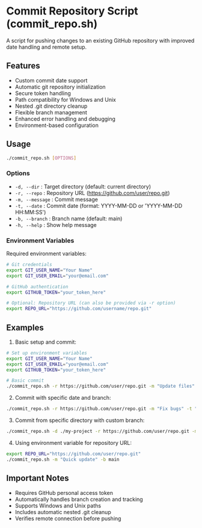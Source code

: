 # Commit Repository Script (commit_repo.sh)

A script for pushing changes to an existing GitHub repository with improved date handling and remote setup.

## Features

- Custom commit date support
- Automatic git repository initialization
- Secure token handling
- Path compatibility for Windows and Unix
- Nested .git directory cleanup
- Flexible branch management
- Enhanced error handling and debugging
- Environment-based configuration

## Usage

```bash
./commit_repo.sh [OPTIONS]
```

### Options

- `-d, --dir` : Target directory (default: current directory)
- `-r, --repo` : Repository URL (https://github.com/user/repo.git)
- `-m, --message` : Commit message
- `-t, --date` : Commit date (format: YYYY-MM-DD or 'YYYY-MM-DD HH:MM:SS')
- `-b, --branch` : Branch name (default: main)
- `-h, --help` : Show help message

### Environment Variables

Required environment variables:
```bash
# Git credentials
export GIT_USER_NAME="Your Name"
export GIT_USER_EMAIL="your@email.com"

# GitHub authentication
export GITHUB_TOKEN="your_token_here"

# Optional: Repository URL (can also be provided via -r option)
export REPO_URL="https://github.com/username/repo.git"
```

## Examples

1. Basic setup and commit:
```bash
# Set up environment variables
export GIT_USER_NAME="Your Name"
export GIT_USER_EMAIL="your@email.com"
export GITHUB_TOKEN="your_token_here"

# Basic commit
./commit_repo.sh -r https://github.com/user/repo.git -m "Update files"
```

2. Commit with specific date and branch:
```bash
./commit_repo.sh -r https://github.com/user/repo.git -m "Fix bugs" -t "2024-01-15 14:30:00" -b feature-branch
```

3. Commit from specific directory with custom branch:
```bash
./commit_repo.sh -d ./my-project -r https://github.com/user/repo.git -m "Project update" -b develop
```

4. Using environment variable for repository URL:
```bash
export REPO_URL="https://github.com/user/repo.git"
./commit_repo.sh -m "Quick update" -b main
```

## Important Notes

- Requires GitHub personal access token
- Automatically handles branch creation and tracking
- Supports Windows and Unix paths
- Includes automatic nested .git cleanup
- Verifies remote connection before pushing
